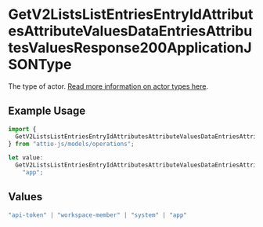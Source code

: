 # GetV2ListsListEntriesEntryIdAttributesAttributeValuesDataEntriesAttributesValuesResponse200ApplicationJSONType

The type of actor. [Read more information on actor types here](/docs/actors).

## Example Usage

```typescript
import {
  GetV2ListsListEntriesEntryIdAttributesAttributeValuesDataEntriesAttributesValuesResponse200ApplicationJSONType,
} from "attio-js/models/operations";

let value:
  GetV2ListsListEntriesEntryIdAttributesAttributeValuesDataEntriesAttributesValuesResponse200ApplicationJSONType =
    "app";
```

## Values

```typescript
"api-token" | "workspace-member" | "system" | "app"
```